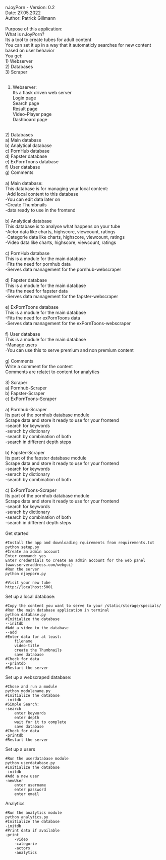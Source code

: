 nJoyPorn - Version: 0.2<br>
Date: 27.05.2022<br>
Author: Patrick Gillmann<br>
<br>
Purpose of this application:<br>
What is nJoyPorn?<br>
    Its a tool to create tubes for adult content<br>
    You can set it up in a way that it automaticly searches for new content based on user behavior<br>
    You get:<br>
        1) Webserver<br>
        2) Databases<br>
        3) Scraper<br>
<br>
1) Webserver:<br>
    Its a flask driven web server<br>
    Login page<br>
    Search page<br>
    Result page<br>
    Video-Player page<br>
    Dashboard page<br>
<br>
2) Databases<br>
    a) Main database<br>
    b) Analytical database<br>
    c) PornHub database<br>
    d) Fapster database<br>
    e) ExPornToons database<br>
    f) User database<br>
    g) Comments<br>
<br>
    a) Main database:<br>
        This database is for managing your local content:<br>
        -Add local content to this database<br>
        -You can edit data later on<br>
        -Create Thumbnails<br>
        -data ready to use in the frontend<br>
<br>
    b) Analytical database<br>
        This database is to analyse what happens on your tube<br>
        -Actor data like charts, highscore, viewcount, ratings<br>
        -Categorie data like charts, highscore, viewcount, ratings<br>
        -Video data like charts, highscore, viewcount, ratings<br>
    <br>
    c) PornHub database<br>
        This is a module for the main database<br>
        -Fits the need for pornhub data<br>
        -Serves data management for the pornhub-webscraper<br>
    <br>
    d) Fapster database<br>
        This is a module for the main database<br>
        -Fits the need for fapster data<br>
        -Serves data management for the fapster-webscraper<br>
    <br>
    e) ExPornToons database<br>
        This is a module for the main database<br>
        -Fits the need for exPornToons data<br>
        -Serves data management for the exPornToons-webscraper <br>
    <br>
    f) User database<br>
        This is a module for the main database<br>
        -Manage users<br>
        -You can use this to serve premium and non premium content<br>
    <br>
    g) Comments<br>
        Write a comment for the content<br>
        Comments are relatet to content for analytics<br>
<br>
3) Scraper<br>
    a) Pornhub-Scraper<br>
    b) Fapster-Scraper<br>
    c) ExPornToons-Scraper<br>
    <br>
    a) Pornhub-Scraper<br>
        Its part of the pornhub database module<br>
        Scrape data and store it ready to use for your frontend<br>
        -search for keywords<br>
        -serach by dictionary<br>
        -search by combination of both<br>
        -search in different depth steps<br>
    <br>
    b) Fapster-Scraper<br>
        Its part of the fapster database module<br>
        Scrape data and store it ready to use for your frontend<br>
        -search for keywords<br>
        -serach by dictionary<br>
        -search by combination of both<br>
   <br>
    c) ExPornToons-Scraper<br>
        Its part of the pornhub database module<br>
        Scrape data and store it ready to use for your frontend<br>
        -search for keywords<br>
        -serach by dictionary<br>
        -search by combination of both<br>
        -search in different depth steps<br>
<br>
Get started

    #Install the app and downloading rquirements from requirements.txt
    python setup.py
    #Create an admin account
    Enter command: yes
    Enter credentials to create an admin account for the web panel (www.serveraddress.com/webgui)
    #Run the server
    python njoyporn.py

    #Visit your new tube
    http://localhost:5001

Set up a local database:

    #Copy the content you want to serve to your /static/storage/specials/
    #Run the main database application in terminal
    python database.py
    #Initialize the database
    --initdb
    #Add a video to the database
    --add
    #Enter data for at least:
        filename
        video-title
        create the Thumbnails
        save database
    #Check for data
    --printdb
    #Restart the server

Set up a webscraped database:

    #Chose and run a module
    python modulename.py
    #Initialize the database
    -initdb
    #Simple Search:
    -search
        enter keywords
        enter depth
        wait for it to complete
        save database
    #Check for data
    -printdb
    #Restart the server

Set up a users

    #Run the userdatabase module
    python userdatabase.py
    #Initialize the database
    -initdb
    #Add a new user
    -newUser
        enter username
        enter password
        enter email

Analytics

    #Run the analytics module
    python analytics.py
    #Initialize the database
    -initdb
    #Print data if available
    -print
        -video
        -categorie
        -actors
        -analytics
